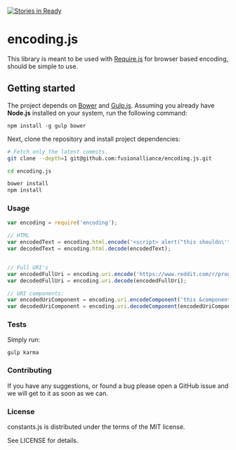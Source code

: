 [![Stories in Ready](https://badge.waffle.io/rclanan/encoding.js.png?label=ready&title=Ready)](https://waffle.io/rclanan/encoding.js)
# encoding.js

This library is meant to be used with [Require.js](http://requirejs.org) for browser based encoding, should be simple to use.

## Getting started

The project depends on [Bower](https://github.com/bower/bower) and [Gulp.js](http://gulpjs.com). Assuming
you already have **Node.js** installed on your system, run the following command:

```
npm install -g gulp bower
```

Next, clone the repository and install project dependencies:
```bash
# Fetch only the latest commits.
git clone --depth=1 git@github.com:fusionalliance/encoding.js.git

cd encoding.js

bower install
npm install
```

### Usage

```javascript
var encoding = require('encoding');

// HTML
var encodedText = encoding.html.encode('<script> alert("this shouldn\'t run because this is encoded.); </script> "');
var decodedText = encoding.html.decode(encodedText);


// Full URI's
var encodedFullUri = encoding.uri.encode('https://www.reddit.com/r/programming');
var decodedFullUri = encoding.uri.decode(encodedFullUri);

// URI components:
var encodedUriComponent = encoding.uri.encodeComponent('this &component %will will! .be encoded!@#$%^&*');
var decodedUriComponent = encoding.uri.decodeComponent(encodedUriComponent);
```
### Tests

Simply run:

```
gulp karma
```

### Contributing

If you have any suggestions, or found a bug please open a GitHub issue and we will
get to it as soon as we can.

### License

constants.js is distributed under the terms of the MIT license.

See LICENSE for details.
